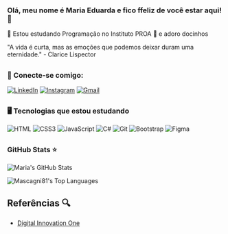 ### Olá, meu nome é Maria Eduarda e fico ffeliz de você estar aqui! 👋 

📒 Estou estudando Programação no Instituto PROA
🍩 e adoro docinhos




"A vida é curta, mas as emoções que podemos deixar duram uma eternidade." - Clarice Lispector 

##

### 🔗 Conecte-se comigo:
[![LinkedIn](https://img.shields.io/badge/LinkedIn-black?style=for-the-badge&logo=linkedin&logoColor=7300AB)](www.linkedin.com/in/maria-eduarda-de-sales-78a04221b)
[![Instagram](https://img.shields.io/badge/-Instagram-black?style=for-the-badge&logo=instagram&logoColor=7300AB)](https://www.instagram.com/dud4_dxz_/)
[![Gmail](https://img.shields.io/badge/maria.esmiranda08@gmail.com-black?style=for-the-badge&logo=gmail&logoColor=7300AB)](https://mail.google.com/mail/u/0/?hl=pt-BR#inbox)

## 
### 🖥  Tecnologias que estou estudando
![HTML](https://img.shields.io/badge/HTML-000?style=for-the-badge&logo=html5&logoColor=30A3DC)
![CSS3](https://img.shields.io/badge/CSS-000?style=for-the-badge&logo=css3&logoColor=E94D5F)
![JavaScript](https://img.shields.io/badge/JavaScript-000?style=for-the-badge&logo=javascript&logoColor=30A3DC)
![C#](https://img.shields.io/badge/C%23-000?style=for-the-badge&logo=c-sharp&logoColor=823085)
![Git](https://img.shields.io/badge/GIT-black?style=for-the-badge&logo=git&logoColor=30A3DC) 
![Bootstrap](https://img.shields.io/badge/-boostrap-black?style=for-the-badge&logo=bootstrap&labelColor=black)
![Figma](https://img.shields.io/badge/Figma-black?style=for-the-badge&logo=figma&logoColor=E94D5F)


##

### GitHub Stats ⭐

![Maria's GitHub Stats](https://github-readme-stats.vercel.app/api?username=madusales&theme=midnight-purple&hide_border=true&hide_title=true)


![Mascagni81's Top Languages](https://github-readme-stats.vercel.app/api/top-langs/?username=madusales&theme=midnight-purple&show_icons=true&hide_border=true&layout=compact&hide_title=true)

## Referências 🔍
- [Digital Innovation One](https://www.dio.me/)
